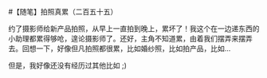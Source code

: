 #【随笔】拍照真累（二百五十五）

约了摄影师给新产品拍照，从早上一直拍到晚上，累坏了！我这个在一边递东西的小助理都累得够呛，遑论摄影师了。还好，主角不知道累，由着我们摆弄来摆弄去。回想一下，好像但凡拍照都很累，比如婚纱照，比如拍产品，比如...

但是，我好像还没有经历过其他比如 ;)
